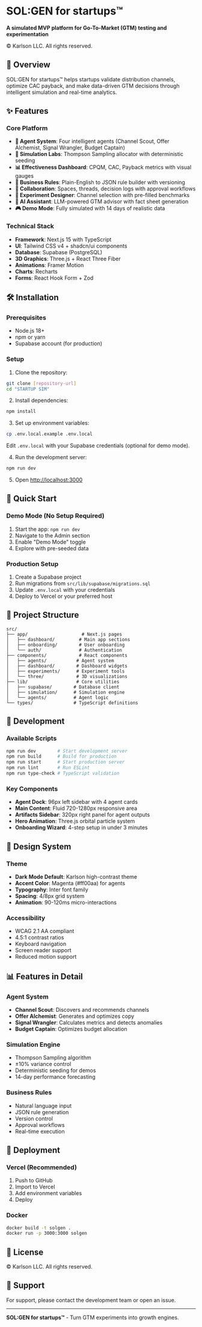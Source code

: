 # SOL:GEN for startups™

**A simulated MVP platform for Go-To-Market (GTM) testing and experimentation**

© Karlson LLC. All rights reserved.

## 🚀 Overview

SOL:GEN for startups™ helps startups validate distribution channels, optimize CAC payback, and make data-driven GTM decisions through intelligent simulation and real-time analytics.

## ✨ Features

### Core Platform
- **🤖 Agent System**: Four intelligent agents (Channel Scout, Offer Alchemist, Signal Wrangler, Budget Captain)
- **🧪 Simulation Labs**: Thompson Sampling allocator with deterministic seeding
- **📊 Effectiveness Dashboard**: CPQM, CAC, Payback metrics with visual gauges
- **📝 Business Rules**: Plain-English to JSON rule builder with versioning
- **👥 Collaboration**: Spaces, threads, decision logs with approval workflows
- **🎯 Experiment Designer**: Channel selection with pre-filled benchmarks
- **💬 AI Assistant**: LLM-powered GTM advisor with fact sheet generation
- **🎮 Demo Mode**: Fully simulated with 14 days of realistic data

### Technical Stack
- **Framework**: Next.js 15 with TypeScript
- **UI**: Tailwind CSS v4 + shadcn/ui components
- **Database**: Supabase (PostgreSQL)
- **3D Graphics**: Three.js + React Three Fiber
- **Animations**: Framer Motion
- **Charts**: Recharts
- **Forms**: React Hook Form + Zod

## 🛠️ Installation

### Prerequisites
- Node.js 18+ 
- npm or yarn
- Supabase account (for production)

### Setup

1. Clone the repository:
```bash
git clone [repository-url]
cd "STARTUP SIM"
```

2. Install dependencies:
```bash
npm install
```

3. Set up environment variables:
```bash
cp .env.local.example .env.local
```

Edit `.env.local` with your Supabase credentials (optional for demo mode).

4. Run the development server:
```bash
npm run dev
```

5. Open [http://localhost:3000](http://localhost:3000)

## 🎯 Quick Start

### Demo Mode (No Setup Required)

1. Start the app: `npm run dev`
2. Navigate to the Admin section
3. Enable "Demo Mode" toggle
4. Explore with pre-seeded data

### Production Setup

1. Create a Supabase project
2. Run migrations from `src/lib/supabase/migrations.sql`
3. Update `.env.local` with your credentials
4. Deploy to Vercel or your preferred host

## 📁 Project Structure

```
src/
├── app/                    # Next.js pages
│   ├── dashboard/         # Main app sections
│   ├── onboarding/        # User onboarding
│   └── auth/              # Authentication
├── components/            # React components
│   ├── agents/           # Agent system
│   ├── dashboard/        # Dashboard widgets
│   ├── experiments/      # Experiment tools
│   └── three/            # 3D visualizations
├── lib/                  # Core utilities
│   ├── supabase/        # Database client
│   ├── simulation/      # Simulation engine
│   └── agents/          # Agent logic
└── types/               # TypeScript definitions
```

## 🔧 Development

### Available Scripts

```bash
npm run dev        # Start development server
npm run build      # Build for production
npm run start      # Start production server
npm run lint       # Run ESLint
npm run type-check # TypeScript validation
```

### Key Components

- **Agent Dock**: 96px left sidebar with 4 agent cards
- **Main Content**: Fluid 720-1280px responsive area
- **Artifacts Sidebar**: 320px right panel for agent outputs
- **Hero Animation**: Three.js orbital particle system
- **Onboarding Wizard**: 4-step setup in under 3 minutes

## 🎨 Design System

### Theme
- **Dark Mode Default**: Karlson high-contrast theme
- **Accent Color**: Magenta (#ff00aa) for agents
- **Typography**: Inter font family
- **Spacing**: 4/8px grid system
- **Animation**: 90-120ms micro-interactions

### Accessibility
- WCAG 2.1 AA compliant
- 4.5:1 contrast ratios
- Keyboard navigation
- Screen reader support
- Reduced motion support

## 📊 Features in Detail

### Agent System
- **Channel Scout**: Discovers and recommends channels
- **Offer Alchemist**: Generates and optimizes copy
- **Signal Wrangler**: Calculates metrics and detects anomalies
- **Budget Captain**: Optimizes budget allocation

### Simulation Engine
- Thompson Sampling algorithm
- ±10% variance control
- Deterministic seeding for demos
- 14-day performance forecasting

### Business Rules
- Natural language input
- JSON rule generation
- Version control
- Approval workflows
- Real-time execution

## 🚢 Deployment

### Vercel (Recommended)

1. Push to GitHub
2. Import to Vercel
3. Add environment variables
4. Deploy

### Docker

```bash
docker build -t solgen .
docker run -p 3000:3000 solgen
```

## 📝 License

© Karlson LLC. All rights reserved.

## 🤝 Support

For support, please contact the development team or open an issue.

---

**SOL:GEN for startups™** - Turn GTM experiments into growth engines.